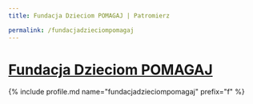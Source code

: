 ```yaml
---
title: Fundacja Dzieciom POMAGAJ | Patromierz

permalink: /fundacjadzieciompomagaj
---
```


# [Fundacja Dzieciom POMAGAJ](https://patronite.pl/fundacjadzieciompomagaj)

{% include profile.md name="fundacjadzieciompomagaj" prefix="f" %}
